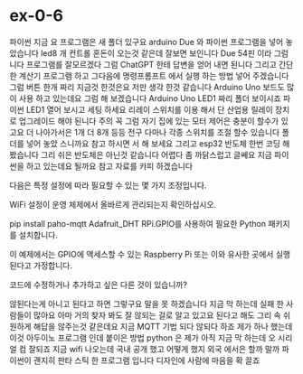 # ex-0-6
파이썬
지금 요 프로그램은 새 폴더 있구요 arduino Due 와 파이썬 프로그램을 넣어 놓았습니다 led8 개 컨트롤
혼돈이 오는것 같은데 잘보면 보인니다 Due 54핀 이라 그럼 니다 프로그램를 잘모르겠다 
그럼 ChatGPT 한테 답변을 얻어 내면 된니다
그리고 간단한 계산기 프로그램 하고 그다음에 명령프롬프트 에서 실행 하는 방법 넣어
주겠습니다
그럼 버튼 한개 짜리 지금것 한것은요 저만 생각 한것 같습니다 Arduino Uno 보드도 많이 사용 하고 있는데요
그럼 해 보겠습니다 
Arduino Uno LED1 짜리 폴더 보이시죠 파이썬 LED1 열어 보시고 세팅 하세요 리레이 스위치를 이용 해서 단
산업용 릴레이 장치로 업그레이드 해야 된니다 주의 꼭 그럼 자기 집에 있는 모터 제어은 충분이 할수가 있고요
더 나아가서은 1개 더 8개 등등 전구 다마나 각종 스위치를 조절 할수 있습니다 폴더를 넣어 놓았 스니까요 참고
하시면 서 해 보세요 
그리고 esp32 반도체 한번 코딩 해봤습니다 그리 쉬은 반도체은 아닌것 같습니다 어렵다 좀 까닭스럽고 글쎄요
지금 파이썬을 하고 있는데요 될까요 참고 자료를 카피 하겠습니다

다음은 특정 설정에 따라 필요할 수 있는 몇 가지 조정입니다.

WiFi 설정이 운영 체제에서 올바르게 관리되는지 확인하십시오.

pip install paho-mqtt Adafruit_DHT RPi.GPIO를 사용하여 필요한 Python 패키지를 설치합니다.

이 예제에서는 GPIO에 액세스할 수 있는 Raspberry Pi 또는 이와 유사한 곳에서 실행된다고 가정합니다.

코드에 수정하거나 추가하고 싶은 다른 것이 있습니까?

않된다는게 아니고 된다고 하면 그렇구요 말을 못 하겠습니다 지금 막 하는데 실패 한 사람들이 많아요
아마 거의 찾자 봐도 잘 않되는 걸로 알고 있고요 된다고 해도 그리 속 쉬원하게 해답을 않주는것 같은데요
지금 MQTT 기법 되다 않되다 하죠 제가 하나 했는데 이것 아두이노 프로그램 인데 붙이은 방법 python 은 
제가 아직 지금 막 하는데 오 시리얼 컴 잘되죠 지금 wifi 나오는데 국내 공개 했고 어떻게 했지 외국 에서은
할까 말까 파이썬이 괜지히 판타 스틱 한 프로그램 입니다 디자인에 사람에 마음을 확 끌죠


